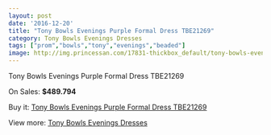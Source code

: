 ```yaml
---
layout: post
date: '2016-12-20'
title: "Tony Bowls Evenings Purple Formal Dress TBE21269"
category: Tony Bowls Evenings Dresses
tags: ["prom","bowls","tony","evenings","beaded"]
image: http://img.princessan.com/17831-thickbox_default/tony-bowls-evenings-purple-formal-dress-tbe21269.jpg
---
```

Tony Bowls Evenings Purple Formal Dress TBE21269

On Sales: **$489.794**
<a href="https://www.princessan.com/en/tony-bowls-evenings-dresses/8332-tony-bowls-evenings-purple-formal-dress-tbe21269.html"><amp-img layout="responsive" width="600" height="600" src="//img.princessan.com/17831-thickbox_default/tony-bowls-evenings-purple-formal-dress-tbe21269.jpg" alt="Tony Bowls Evenings Purple Formal Dress TBE21269 0" /></a>
<a href="https://www.princessan.com/en/tony-bowls-evenings-dresses/8332-tony-bowls-evenings-purple-formal-dress-tbe21269.html"><amp-img layout="responsive" width="600" height="600" src="//img.princessan.com/17832-thickbox_default/tony-bowls-evenings-purple-formal-dress-tbe21269.jpg" alt="Tony Bowls Evenings Purple Formal Dress TBE21269 1" /></a>
<a href="https://www.princessan.com/en/tony-bowls-evenings-dresses/8332-tony-bowls-evenings-purple-formal-dress-tbe21269.html"><amp-img layout="responsive" width="600" height="600" src="//img.princessan.com/17833-thickbox_default/tony-bowls-evenings-purple-formal-dress-tbe21269.jpg" alt="Tony Bowls Evenings Purple Formal Dress TBE21269 2" /></a>
<a href="https://www.princessan.com/en/tony-bowls-evenings-dresses/8332-tony-bowls-evenings-purple-formal-dress-tbe21269.html"><amp-img layout="responsive" width="600" height="600" src="//img.princessan.com/17834-thickbox_default/tony-bowls-evenings-purple-formal-dress-tbe21269.jpg" alt="Tony Bowls Evenings Purple Formal Dress TBE21269 3" /></a>

Buy it: [Tony Bowls Evenings Purple Formal Dress TBE21269](https://www.princessan.com/en/tony-bowls-evenings-dresses/8332-tony-bowls-evenings-purple-formal-dress-tbe21269.html "Tony Bowls Evenings Purple Formal Dress TBE21269")

View more: [Tony Bowls Evenings Dresses](https://www.princessan.com/en/67-tony-bowls-evenings-dresses "Tony Bowls Evenings Dresses")